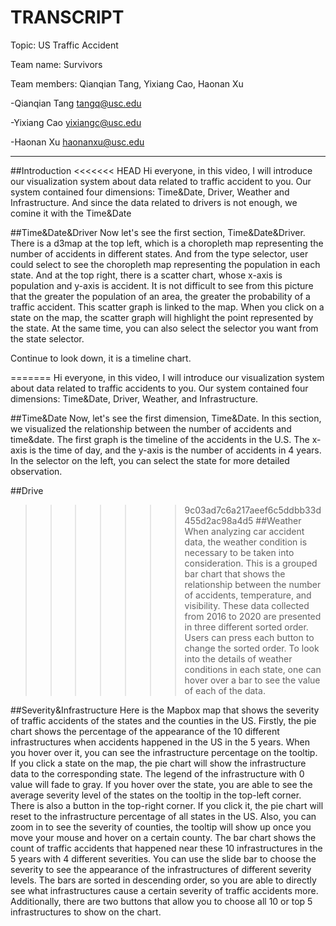 # TRANSCRIPT

Topic: US Traffic Accident

Team name: Survivors

Team members: Qianqian Tang, Yixiang Cao, Haonan Xu


-Qianqian Tang <tangq@usc.edu>

-Yixiang Cao <yixiangc@usc.edu>

-Haonan Xu <haonanxu@usc.edu>

---
##Introduction
<<<<<<< HEAD
Hi everyone, in this video, I will introduce our visualization system about data related to traffic accident to you. Our system contained four dimensions: Time&Date, Driver, Weather and Infrastructure. And since the data related to drivers is not enough, we comine it with the Time&Date

##Time&Date&Driver
Now let's see the first section, Time&Date&Driver. There is a d3map at the top left, which is a choropleth map representing the number of accidents in different states. And from the type selector, user could select to see the choropleth map representing the population in each state. And at the top right, there is a scatter chart, whose x-axis is population and y-axis is accident. It is not difficult to see from this picture that the greater the population of an area, the greater the probability of a traffic accident.
This scatter graph is linked to the map. When you click on a state on the map, the scatter graph will highlight the point represented by the state. 
At the same time, you can also select the selector you want from the state selector.


Continue to look down, it is a timeline chart. 


=======
Hi everyone, in this video, I will introduce our visualization system about data related to traffic accidents to you. Our system contained four dimensions: Time&Date, Driver, Weather, and Infrastructure. 

##Time&Date
Now, let's see the first dimension, Time&Date. In this section, we visualized the relationship between the number of accidents and time&date. The first graph is the timeline of the accidents in the U.S. 
The x-axis is the time of day, and the y-axis is the number of accidents in 4 years. In the selector on the left, you can select the state for more detailed observation. 

##Drive

>>>>>>> 9c03ad7c6a217aeef6c5ddbb33d455d2ac98a4d5
##Weather
When analyzing car accident data, the weather condition is necessary to be taken into consideration. This is a grouped bar chart that shows the relationship between the number of accidents, temperature, and visibility. These data collected from 2016 to 2020 are presented in three different sorted order. Users can press each button to change the sorted order. To look into the details of weather conditions in each state, one can hover over a bar to see the value of each of the data.

##Severity&Infrastructure
Here is the Mapbox map that shows the severity of traffic accidents of the states and the counties in the US. Firstly, the pie chart shows the percentage of the appearance of the 10 different infrastructures when accidents happened in the US in the 5 years. When you hover over it, you can see the infrastructure percentage on the tooltip. If you click a state on the map, the pie chart will show the infrastructure data to the corresponding state. The legend of the infrastructure with 0 value will fade to gray. If you hover over the state, you are able to see the average severity level of the states on the tooltip in the top-left corner. There is also a button in the top-right corner. If you click it, the pie chart will reset to the infrastructure percentage of all states in the US. Also, you can zoom in to see the severity of counties, the tooltip will show up once you move your mouse and hover on a certain county. The bar chart shows the count of traffic accidents that happened near these 10 infrastructures in the 5 years with 4 different severities. You can use the slide bar to choose the severity to see the appearance of the infrastructures of different severity levels. The bars are sorted in descending order, so you are able to directly see what infrastructures cause a certain severity of traffic accidents more. Additionally, there are two buttons that allow you to choose all 10 or top 5 infrastructures to show on the chart.